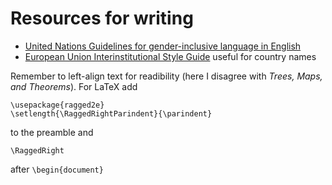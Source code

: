 # Resources for writing

* [United Nations Guidelines for gender-inclusive language in English](https://www.un.org/en/gender-inclusive-language/guidelines.shtml)
* [European Union Interinstitutional Style Guide](https://publications.europa.eu/code/en/en-000100.htm) useful for country names

Remember to left-align text for readibility (here I disagree with *Trees, Maps, and Theorems*). For LaTeX add
```
\usepackage{ragged2e}
\setlength{\RaggedRightParindent}{\parindent}
```
to the preamble and
```
\RaggedRight
```
after `\begin{document}`
